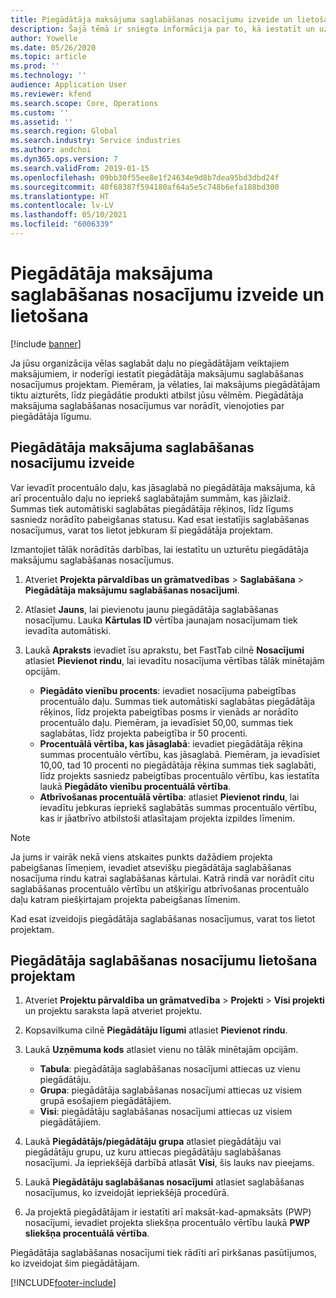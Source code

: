 ```yaml
---
title: Piegādātāja maksājuma saglabāšanas nosacījumu izveide un lietošana
description: Šajā tēmā ir sniegta informācija par to, kā iestatīt un uzturēt saglabāšanas nosacījumus piegādātāju maksājumiem.
author: Yowelle
ms.date: 05/26/2020
ms.topic: article
ms.prod: ''
ms.technology: ''
audience: Application User
ms.reviewer: kfend
ms.search.scope: Core, Operations
ms.custom: ''
ms.assetid: ''
ms.search.region: Global
ms.search.industry: Service industries
ms.author: andchoi
ms.dyn365.ops.version: 7
ms.search.validFrom: 2019-01-15
ms.openlocfilehash: 09bb30f55ee8e1f24634e9d8b7dea95bd3dbd24f
ms.sourcegitcommit: 40f68387f594180af64a5e5c748b6efa188bd300
ms.translationtype: HT
ms.contentlocale: lv-LV
ms.lasthandoff: 05/10/2021
ms.locfileid: "6006339"
---
```

# <a name="create-and-apply-vendor-payment-retention-terms"></a>Piegādātāja maksājuma saglabāšanas nosacījumu izveide un lietošana

[!include [banner](../includes/banner.md)] 

Ja jūsu organizācija vēlas saglabāt daļu no piegādātājam veiktajiem maksājumiem, ir noderīgi iestatīt piegādātāja maksājumu saglabāšanas nosacījumus projektam. Piemēram, ja vēlaties, lai maksājums piegādātājam tiktu aizturēts, līdz piegādātie produkti atbilst jūsu vēlmēm. Piegādātāja maksājuma saglabāšanas nosacījumus var norādīt, vienojoties par piegādātāja līgumu.

## <a name="create-vendor-payment-retention-terms"></a>Piegādātāja maksājuma saglabāšanas nosacījumu izveide

Var ievadīt procentuālo daļu, kas jāsaglabā no piegādātāja maksājuma, kā arī procentuālo daļu no iepriekš saglabātajām summām, kas jāizlaiž. Summas tiek automātiski saglabātas piegādātāja rēķinos, līdz līgums sasniedz norādīto pabeigšanas statusu. Kad esat iestatījis saglabāšanas nosacījumus, varat tos lietot jebkuram šī piegādātāja projektam.

Izmantojiet tālāk norādītās darbības, lai iestatītu un uzturētu piegādātāja maksājumu saglabāšanas nosacījumus. 

1. Atveriet **Projekta pārvaldības un grāmatvedības** > **Saglabāšana** > **Piegādātāja maksājumu saglabāšanas nosacījumi**.
2. Atlasiet **Jauns**, lai pievienotu jaunu piegādātāja saglabāšanas nosacījumu. Lauka **Kārtulas ID** vērtība jaunajam nosacījumam tiek ievadīta automātiski. 
3. Laukā **Apraksts** ievadiet īsu aprakstu, bet FastTab cilnē **Nosacījumi** atlasiet **Pievienot rindu**, lai ievadītu nosacījuma vērtības tālāk minētajām opcijām.

   - **Piegādāto vienību procents**: ievadiet nosacījuma pabeigtības procentuālo daļu. Summas tiek automātiski saglabātas piegādātāja rēķinos, līdz projekta pabeigtības posms ir vienāds ar norādīto procentuālo daļu. Piemēram, ja ievadīsiet 50,00, summas tiek saglabātas, līdz projekta pabeigtība ir 50 procenti.
   - **Procentuālā vērtība, kas jāsaglabā**: ievadiet piegādātāja rēķina summas procentuālo vērtību, kas jāsaglabā. Piemēram, ja ievadīsiet 10,00, tad 10 procenti no piegādātāja rēķina summas tiek saglabāti, līdz projekts sasniedz pabeigtības procentuālo vērtību, kas iestatīta laukā **Piegādāto vienību procentuālā vērtība**.
   - **Atbrīvošanas procentuālā vērtība**: atlasiet **Pievienot rindu**, lai ievadītu jebkuras iepriekš saglabātās summas procentuālo vērtību, kas ir jāatbrīvo atbilstoši atlasītajam projekta izpildes līmenim.

> [!NOTE]
> Ja jums ir vairāk nekā viens atskaites punkts dažādiem projekta pabeigšanas līmeņiem, ievadiet atsevišķu piegādātāja saglabāšanas nosacījuma rindu katrai saglabāšanas kārtulai. Katrā rindā var norādīt citu saglabāšanas procentuālo vērtību un atšķirīgu atbrīvošanas procentuālo daļu katram piešķirtajam projekta pabeigšanas līmenim.

Kad esat izveidojis piegādātāja saglabāšanas nosacījumus, varat tos lietot projektam.

## <a name="apply-vendor-retention-terms-to-a-project"></a>Piegādātāja saglabāšanas nosacījumu lietošana projektam

1. Atveriet **Projektu pārvaldība un grāmatvedība** > **Projekti** > **Visi projekti** un projektu saraksta lapā atveriet projektu.
2. Kopsavilkuma cilnē **Piegādātāju līgumi** atlasiet **Pievienot rindu**.
3. Laukā **Uzņēmuma kods** atlasiet vienu no tālāk minētajām opcijām. 

   - **Tabula**: piegādātāja saglabāšanas nosacījumi attiecas uz vienu piegādātāju.
   - **Grupa**: piegādātāja saglabāšanas nosacījumi attiecas uz visiem grupā esošajiem piegādātājiem.
   - **Visi**: piegādātāju saglabāšanas nosacījumi attiecas uz visiem piegādātājiem.

4. Laukā **Piegādātājs/piegādātāju grupa** atlasiet piegādātāju vai piegādātāju grupu, uz kuru attiecas piegādātāju saglabāšanas nosacījumi. Ja iepriekšējā darbībā atlasāt **Visi**, šis lauks nav pieejams.
5. Laukā **Piegādātāju saglabāšanas nosacījumi** atlasiet saglabāšanas nosacījumus, ko izveidojāt iepriekšējā procedūrā.
6. Ja projektā piegādātājam ir iestatīti arī maksāt-kad-apmaksāts (PWP) nosacījumi, ievadiet projekta sliekšņa procentuālo vērtību laukā **PWP sliekšņa procentuālā vērtība**.

Piegādātāja saglabāšanas nosacījumi tiek rādīti arī pirkšanas pasūtījumos, ko izveidojat šim piegādātājam.


[!INCLUDE[footer-include](../includes/footer-banner.md)]